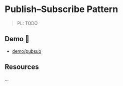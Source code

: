 # Publish–Subscribe Pattern

> PL: TODO

## Demo 🎉

* <a href="./demo/pubsub/">demo/pubsub</a>

## Resources

...
